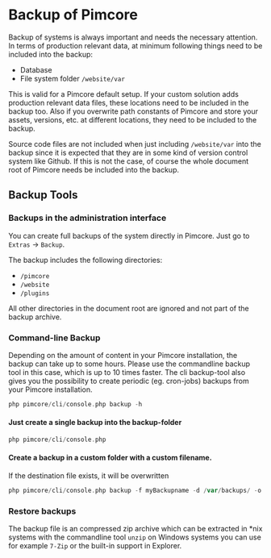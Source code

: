 # Backup of Pimcore

Backup of systems is always important and needs the necessary attention. In terms of production relevant data, at minimum
following things need to be included into the backup: 
* Database
* File system folder `/website/var`

This is valid for a Pimcore default setup. If your custom solution adds production relevant data files, these locations need 
to be included in the backup too. Also if you overwrite path constants of Pimcore and store your assets, versions, etc. 
at different locations, they need to be included to the backup. 
 
Source code files are not included when just including `/website/var` into the backup since it is expected that they are 
in some kind of version control system like Github. If this is not the case, of course the whole document root of Pimcore
needs be included into the backup. 

## Backup Tools


### Backups in the administration interface

You can create full backups of the system directly in Pimcore. Just go to `Extras` -> `Backup`. 
 
The backup includes the following directories: 
* `/pimcore`
* `/website`
* `/plugins`

All other directories in the document root are ignored and not part of the backup archive.


### Command-line Backup
Depending on the amount of content in your Pimcore installation, the backup can take up to some hours. Please use the 
commandline backup tool in this case, which is up to 10 times faster.
The cli backup-tool also gives you the possibility to create periodic (eg. cron-jobs) backups from your Pimcore installation. 

```php
php pimcore/cli/console.php backup -h
```

#### Just create a single backup into the backup-folder
```php
php pimcore/cli/console.php
``` 

#### Create a backup in a custom folder with a custom filename. 
If the destination file exists, it will be overwritten
```php
php pimcore/cli/console.php backup -f myBackupname -d /var/backups/ -o
```


### Restore backups
The backup file is an compressed zip archive which can be extracted in *nix systems with the commandline tool `unzip` 
on Windows systems you can use for example `7-Zip` or the built-in support in Explorer.